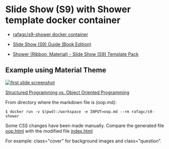 # Slide Show (S9) with Shower template docker container

- [rafagc/s9-shower docker container](https://hub.docker.com/r/rafagc/s9-shower)

- [Slide Show (S9) Guide (Book Edition)](https://slideshow-s9.github.io/)

- [Shower (Ribbon, Material) - Slide Show (S9) Template Pack](https://github.com/slideshow-templates/slideshow-shower)

## Example using Material Theme 

[![first slide screenshot](oop.png)](https://rafaies.github.io/s9-shower/generated-slides/oop/index.html)

[Structured Programming vs. Object Oriented Programming](https://rafaies.github.io/s9-shower/generated-slides/oop/index.html "Slide presentation using Shower template with Material theme")

From directory where the markdown file is (oop.md):

```
$ docker run -v $(pwd):/workspace -e INPUT=oop.md --rm rafagc/s9-shower
```
Some CSS changes have been made manually. Compare the generated file [oop.html](generated-slides/oop/mark.html) with the modified file [index.html](generated-slides/oop/mark.html)

For example: class="cover" for background images and class="question".





